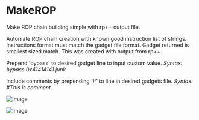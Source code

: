 # MakeROP
Make ROP chain building simple with rp++ output file.

Automate ROP chain creation with known good instruction list of strings.
Instructions format must match the gadget file format.
Gadget returned is smallest sized match.
This was created with output from rp++.

Prepend 'bypass' to desired gadget line to input custom value.
<i>Syntax: bypass 0x41414141 junk</i>

Include comments by prepending '#' to line in desired gadgets file.
<i>Syntax: #This is comment</i>

![image](https://user-images.githubusercontent.com/49540886/147863456-e99314e3-ccf1-4d48-81eb-43b91d7ec1d6.png)

![image](https://user-images.githubusercontent.com/49540886/147863460-dd26e8bb-8ffb-4106-b01b-75fd2f432e8f.png)
